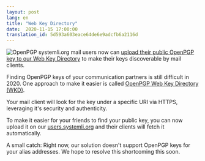 ```yaml
---
layout: post
lang: en
title: "Web Key Directory"
date:  2020-11-15 17:00:00
translation_id: 5d593a603eace64de6e9adcfb6a2116d
---
```


![OpenPGP](/assets/img/openpgp.png)
systemli.org mail users now can [upload their public OpenPGP key to our
Web Key Directory](https://users.systemli.org/en/openpgp) to make their
keys discoverable by mail clients.

Finding OpenPGP keys of your communication partners is still difficult in 2020.
One approach to make it easier is called [OpenPGP Web Key Directory
(WKD)](https://wiki.gnupg.org/WKD).

Your mail client will look for the key under a specific URI via HTTPS,
leveraging it's security and authenticity.

To make it easier for your friends to find your public key, you can now upload
it on our [users.systemli.org](https://users.systemli.org/en/openpgp) and
their clients will fetch it automatically.

A small catch: Right now, our solution doesn't support OpenPGP keys for your
alias addresses. We hope to resolve this shortcoming this soon.
